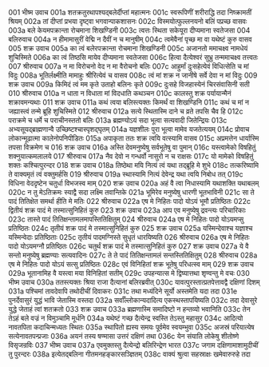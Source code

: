 001  	भीष्म उवाच
001a	शतक्रतुरथापश्यद्बलेर्दीप्तां महात्मनः
001c	स्वरूपिणीं शरीराद्धि तदा निष्क्रामतीं श्रियम्
002a	तां दीप्तां प्रभया दृष्ट्वा भगवान्पाकशासनः
002c	विस्मयोत्फुल्लनयनो बलिं पप्रच्छ वासवः
003a	बले केयमपक्रान्ता रोचमाना शिखण्डिनी
003c	त्वत्तः स्थिता सकेयूरा दीप्यमाना स्वतेजसा
004  	बलिरुवाच
004a	न हीमामासुरीं वेद्मि न दैवीं न च मानुषीम्
004c	त्वमेवैनां पृच्छ मा वा यथेष्टं कुरु वासव
005  	शक्र उवाच
005a	का त्वं बलेरपक्रान्ता रोचमाना शिखण्डिनी
005c	अजानतो ममाचक्ष्व नामधेयं शुचिस्मिते
006a	का त्वं तिष्ठसि मायेव दीप्यमाना स्वतेजसा
006c	हित्वा दैत्येश्वरं सुभ्रु तन्ममाचक्ष्व तत्त्वतः
007  	श्रीरुवाच
007a	न मा विरोचनो वेद न मा वैरोचनो बलिः
007c	आहुर्मां दुःसहेत्येवं विधित्सेति च मां विदुः
008a	भूतिर्लक्ष्मीति मामाहुः श्रीरित्येवं च वासव
008c	त्वं मां शक्र न जानीषे सर्वे देवा न मां विदुः
009  	शक्र उवाच
009a	किमिदं त्वं मम कृते उताहो बलिनः कृते
009c	दुःसहे विजहास्येनं चिरसंवासिनी सती
010  	श्रीरुवाच
010a	न धाता न विधाता मां विदधाति कथञ्चन
010c	कालस्तु शक्र पर्यायान्मैनं शक्रावमन्यथाः
011  	शक्र उवाच
011a	कथं त्वया बलिस्त्यक्तः किमर्थं वा शिखण्डिनि
011c	कथं च मां न जह्यास्त्वं तन्मे ब्रूहि शुचिस्मिते
012  	श्रीरुवाच
012a	सत्ये स्थितास्मि दाने च व्रते तपसि चैव हि
012c	पराक्रमे च धर्मे च पराचीनस्ततो बलिः
013a	ब्रह्मण्योऽयं सदा भूत्वा सत्यवादी जितेन्द्रियः
013c	अभ्यसूयद्ब्राह्मणान्वै उच्छिष्टश्चास्पृशद्घृतम्
014a	यज्ञशीलः पुरा भूत्वा मामेव यजतेत्ययम्
014c	प्रोवाच लोकान्मूढात्मा कालेनोपनिपीडितः
015a	अपाकृता ततः शक्र त्वयि वत्स्यामि वासव
015c	अप्रमत्तेन धार्यास्मि तपसा विक्रमेण च
016  	शक्र उवाच
016a	अस्ति देवमनुष्येषु सर्वभूतेषु वा पुमान्
016c	यस्त्वामेको विषहितुं शक्नुयात्कमलालये
017  	श्रीरुवाच
017a	नैव देवो न गन्धर्वो नासुरो न च राक्षसः
017c	यो मामेको विषहितुं शक्तः कश्चित्पुरन्दर
018  	शक्र उवाच
018a	तिष्ठेथा मयि नित्यं त्वं यथा तद्ब्रूहि मे शुभे
018c	तत्करिष्यामि ते वाक्यमृतं त्वं वक्तुमर्हसि
019  	श्रीरुवाच
019a	स्थास्यामि नित्यं देवेन्द्र यथा त्वयि निबोध तत्
019c	विधिना वेददृष्टेन चतुर्धा विभजस्व माम्
020  	शक्र उवाच
020a	अहं वै त्वा निधास्यामि यथाशक्ति यथाबलम्
020c	न तु मेऽतिक्रमः स्याद्वै सदा लक्ष्मि तवान्तिके
021a	भूमिरेव मनुष्येषु धारणी भूतभाविनी
021c	सा ते पादं तितिक्षेत समर्था हीति मे मतिः
022  	श्रीरुवाच
022a	एष मे निहितः पादो योऽयं भूमौ प्रतिष्ठितः
022c	द्वितीयं शक्र पादं मे तस्मात्सुनिहितं कुरु
023  	शक्र उवाच
023a	आप एव मनुष्येषु द्रवन्त्यः परिचारिकाः
023c	तास्ते पादं तितिक्षन्तामलमापस्तितिक्षितुम्
024  	श्रीरुवाच
024a	एष मे निहितः पादो योऽयमप्सु प्रतिष्ठितः
024c	तृतीयं शक्र पादं मे तस्मात्सुनिहितं कुरु
025  	शक्र उवाच
025a	यस्मिन्देवाश्च यज्ञाश्च यस्मिन्वेदाः प्रतिष्ठिताः
025c	तृतीयं पादमग्निस्ते सुधृतं धारयिष्यति
026  	श्रीरुवाच
026a	एष मे निहितः पादो योऽयमग्नौ प्रतिष्ठितः
026c	चतुर्थं शक्र पादं मे तस्मात्सुनिहितं कुरु
027  	शक्र उवाच
027a	ये वै सन्तो मनुष्येषु ब्रह्मण्याः सत्यवादिनः
027c	ते ते पादं तितिक्षन्तामलं सन्तस्तितिक्षितुम्
028  	श्रीरुवाच
028a	एष मे निहितः पादो योऽयं सत्सु प्रतिष्ठितः
028c	एवं विनिहितां शक्र भूतेषु परिधत्स्व माम्
029  	शक्र उवाच
029a	भूतानामिह वै यस्त्वा मया विनिहितां सतीम्
029c	उपहन्यात्स मे द्विष्यात्तथा शृण्वन्तु मे वचः
030  	भीष्म उवाच
030a	ततस्त्यक्तः श्रिया राजा दैत्यानां बलिरब्रवीत्
030c	यावत्पुरस्तात्प्रतपेत्तावद्वै दक्षिणां दिशम्
031a	पश्चिमां तावदेवापि तथोदीचीं दिवाकरः
031c	तथा मध्यंदिने सूर्यो अस्तमेति यदा तदा
031e	पुनर्देवासुरं युद्धं भावि जेतास्मि वस्तदा
032a	सर्वाँल्लोकान्यदादित्य एकस्थस्तापयिष्यति
032c	तदा देवासुरे युद्धे जेताहं त्वां शतक्रतो
033  	शक्र उवाच
033a	ब्रह्मणास्मि समादिष्टो न हन्तव्यो भवानिति
033c	तेन तेऽहं बले वज्रं न विमुञ्चामि मूर्धनि
034a	यथेष्टं गच्छ दैत्येन्द्र स्वस्ति तेऽस्तु महासुर
034c	आदित्यो नावतपिता कदाचिन्मध्यतः स्थितः
035a	स्थापितो ह्यस्य समयः पूर्वमेव स्वयम्भुवा
035c	अजस्रं परियात्येष सत्येनावतपन्प्रजाः
036a	अयनं तस्य षण्मासा उत्तरं दक्षिणं तथा
036c	येन संयाति लोकेषु शीतोष्णे विसृजन्रविः
037  	भीष्म उवाच
037a	एवमुक्तस्तु दैत्येन्द्रो बलिरिन्द्रेण भारत
037c	जगाम दक्षिणामाशामुदीचीं तु पुरन्दरः
038a	इत्येतद्बलिना गीतमनहङ्कारसञ्ज्ञितम्
038c	वाक्यं श्रुत्वा सहस्राक्षः खमेवारुरुहे तदा

